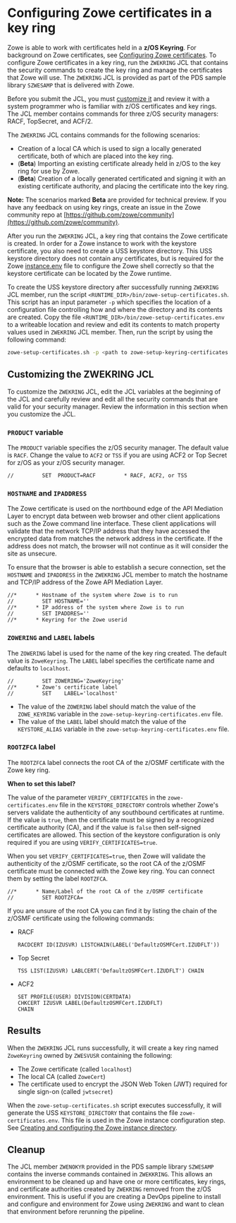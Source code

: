 # Configuring Zowe certificates in a key ring

Zowe is able to work with certificates held in a **z/OS Keyring**.  For background on Zowe certificates, see [Configuring Zowe certificates](./configure-certificates.md). To configure Zowe certificates in a key ring, run the `ZWEKRING` JCL that contains the security commands to create the key ring and manage the certificates that Zowe will use. The `ZWEKRING` JCL is provided as part of the PDS sample library `SZWESAMP` that is delivered with Zowe. 

Before you submit the JCL, you must [customize it](#customizing-the-zwekring-jcl) and review it with a system programmer who is familiar with z/OS certificates and key rings. The JCL member contains commands for three z/OS security managers: RACF, TopSecret, and ACF/2.

The `ZWEKRING` JCL contains commands for the following scenarios:
- Creation of a local CA which is used to sign a locally generated certificate, both of which are placed into the key ring.
- (**Beta**) Importing an existing certificate already held in z/OS to the key ring for use by Zowe. 
- (**Beta**) Creation of a locally generated certificated and signing it with an existing certificate authority, and placing the certificate into the key ring. 

**Note:** The scenarios marked **Beta** are provided for technical preview.  If you have any feedback on using key rings, create an issue in the Zowe community repo at [https://github.com/zowe/community](https://github.com/zowe/community). 

After you run the `ZWEKRING` JCL, a key ring that contains the Zowe certificate is created.  In order for a Zowe instance to work with the keystore certificate, you also need to create a USS keystore directory.  This USS keystore directory does not contain any certificates, but is required for the Zowe [instance.env](./configure-instance-directory.md#keystore-configuration.md) file to configure the Zowe shell correctly so that the keystore certificate can be located by the Zowe runtime. 

To create the USS keystore directory after successfully running `ZWEKRING` JCL member, run the script `<RUNTIME_DIR>/bin/zowe-setup-certificates.sh`. This script has an input parameter `-p` which specifies the location of a configuration file controlling how and where the directory and its contents are created.  Copy the file `<RUNTIME_DIR>/bin/zowe-setup-certificates.env` to a writeable location and review and edit its contents to match property values used in `ZWEKRING` JCL member.  Then, run the script by using the following command:

```.sh
zowe-setup-certificates.sh -p <path to zowe-setup-keyring-certificates.env>
```

## Customizing the ZWEKRING JCL

To customize the `ZWEKRING` JCL, edit the JCL variables at the beginning of the JCL and carefully review and edit all the security commands that are valid for your security manager. Review the information in this section when you customize the JCL. 

### `PRODUCT` variable

The `PRODUCT` variable specifies the z/OS security manager.  The default value is `RACF`. Change the value to `ACF2` or `TSS` if you are using ACF2 or Top Secret for z/OS as your z/OS security manager.  

```
//         SET  PRODUCT=RACF         * RACF, ACF2, or TSS
```

### `HOSTNAME` and `IPADDRESS`

The Zowe certificate is used on the northbound edge of the API Mediation Layer to encrypt data between web browser and other client applications such as the Zowe command line interface. These client applications will validate that the network TCP/IP address that they have accessed the encrypted data from matches the network address in the certificate.  If the address does not match, the browser will not continue as it will consider the site as unsecure.  

To ensure that the browser is able to establish a secure connection, set the `HOSTNAME` and `IPADDRESS` in the `ZWEKRING` JCL member to match the hostname and TCP/IP address of the Zowe API Mediation Layer.  

```
//*      * Hostname of the system where Zowe is to run
//         SET HOSTNAME=''
//*      * IP address of the system where Zowe is to run
//         SET IPADDRES=''
//*      * Keyring for the Zowe userid
```

### `ZOWERING` and `LABEL` labels

The `ZOWERING` label is used for the name of the key ring created. The default value is `ZoweKeyring`.  The `LABEL` label specifies the certificate name and defaults to `localhost`.  

```
//         SET ZOWERING='ZoweKeyring'
//*      * Zowe's certificate label
//         SET    LABEL='localhost'
```

- The value of the `ZOWERING` label should match the value of the `ZOWE_KEYRING` variable in the `zowe-setup-keyring-certificates.env` file.  
- The value of the `LABEL` label should match the value of the `KEYSTORE_ALIAS` variable in the `zowe-setup-keyring-certificates.env` file.  

<!-- [//]: # "TODO keyring documentation - ZWEKRING JCL - describe what it does, describe how to work with 	
            it(self signed, externally signed certs), describe parts that could be confusing, 	
            connecting CA chain and z/osmf cert. Give an example of the keyring content" -->

### `ROOTZFCA` label

<!--Configuring Zowe key ring as a trust store -->

The `ROOTZFCA` label connects the root CA of the z/OSMF certificate with the Zowe key ring. 

**When to set this label?** 

The value of the parameter `VERIFY_CERTIFICATES` in the `zowe-certificates.env` file in the `KEYSTORE_DIRECTORY` controls whether Zowe's servers validate the authenticity of any southbound certificates at runtime.  If the value is `true`, then the certificate must be signed by a recognized certificate authority (CA), and if the value is `false` then self-signed certificates are allowed. This section of the keystore configuration is only required if you are using `VERIFY_CERTIFICATES=true`.  

When you set `VERIFY_CERTIFICATES=true`, then Zowe will validate the authenticity of the z/OSMF certificate, so the root CA of the z/OSMF certificate must be connected with the Zowe key ring. You can connect them by setting the label `ROOTZFCA`.  

```
//*      * Name/Label of the root CA of the z/OSMF certificate
//         SET ROOTZFCA=
```

If you are unsure of the root CA you can find it by listing the chain of the z/OSMF certificate using the following commands:

- RACF 	
   ```	
   RACDCERT ID(IZUSVR) LISTCHAIN(LABEL('DefaultzOSMFCert.IZUDFLT'))
   ```
- Top Secret	
   ```
   TSS LIST(IZUSVR) LABLCERT('DefaultzOSMFCert.IZUDFLT') CHAIN
   ```
- ACF2	
   ```	
   SET PROFILE(USER) DIVISION(CERTDATA)
   CHKCERT IZUSVR LABEL(DefaultzOSMFCert.IZUDFLT)
   CHAIN
   ```

<!--

 - The Zowe certificate must be connected to the key ring together with its CA chain (all certificates in the chain). 	

   The ZWEKRING has two variables `ITRMZWCA` and `ROOTZWCA` and corresponding "connect to keyring" commands that support the scenario where the Zowe certificate has one intermediate CA and the root CA in its CA chain. If your Zowe certificate has no intermediate CA or has more than one intermediate CA, then you must add or remove the connecting commands accordingly.	

   To find out what the certificate's CA chain is, you can use the example commands in the previous note.	

   If Zowe certificate is self-signed or signed by the local Zowe CA, then ignore `ITRMZWCA` and `ROOTZWCA` variables. In this case, you might see error messages in the JCL related to the `ITRMZWCA` and `ROOTZWCA` variables.	


 - You can share a certificate with Zowe if the certificate is already stored in the security manager's database. Such a certificate should be owned by the special SITE ACID (CERTSITE ACID for Top Secret or SITECERT ACID for ACF2).	

   In this scenario, you must modify the "connect to keyring" security command so that it connects the SITE owned certificate to the Zowe key ring. Also, you must allow the ZWESVUSR acid to extract private key from the SITE owned certificate. You can do that by uncommenting the security command in the ZWEKRING JCL that gives ZWESVUSR CONTROL access to the `IRR.DIGTCERT.GENCERT` resource.	

After the ZWEKRING JCL successfully configures the certificates and key ring, you must customize the `zowe-setup-keyring certificate.env` file and run the `zowe-setup-certificate.sh` script so that Zowe knows what the key ring and certificate names are. In the `zowe-setup-keyring-certificate.env` file, customize the key ring related variables:	

- `GENERATE_CERTS_FOR_KEYRING`	

   Must be set to `false` so that the `zowe-setup-certificate.sh` script does not repeat the job already done by the ZWEKRING JCL. Defaults to `false` value.	

- `VERIFY_CERTIFICATES` 	

   If set to true, the key ring must contain root CA of the z/OSMF certificate (it must be configured by the ZWEKRING JCL).	

- `KEYSTORE_ALIAS`	

   The certificate alias must match either the `LABEL` variable in the ZWEKRING JCL or the label of the certificate already stored in the security manager's database.	

- `ZOWE_USER_ID` 	

   The owner of the key ring matches the `ZOWEUSER` variable in the ZWEKRING JCL. Defaults to the `ZWESVUSR` user ID. 	

- `ZOWE_KEYRING` 	

   The key ring name matches the `ZOWERING` variable in the ZWEKRING JCL. 	

    **Warning:** If the variable is empty, then the script generates certificates to UNIX keystore files. 	

-->

## Results

When the `ZWEKRING` JCL runs successfully, it will create a key ring named `ZoweKeyring` owned by `ZWESVUSR` containing the following: 
- The Zowe certificate (called `localhost`)
- The local CA (called `ZoweCert`)
- The certificate used to encrypt the JSON Web Token (JWT) required for single sign-on (called `jwtsecret`)

When the `zowe-setup-certificates.sh` script executes successfully, it will generate the USS `KEYSTORE_DIRECTORY` that contains the file `zowe-certificates.env`. This file is used in the Zowe instance configuration step. See [Creating and configuring the Zowe instance directory](../user-guide/configure-instance-directory.md#keystore-configuration).

## Cleanup

The JCL member `ZWENOKYR` provided in the PDS sample library `SZWESAMP` contains the inverse commands contained in `ZWEKKRING`. This allows an environment to be cleaned up and have one or more certificates, key rings, and certificate authorities created by `ZWEKRING` removed from the z/OS environment.  This is useful if you are creating a DevOps pipeline to install and configure and environment for Zowe using `ZWEKRING` and want to clean that environment before rerunning the pipeline.
